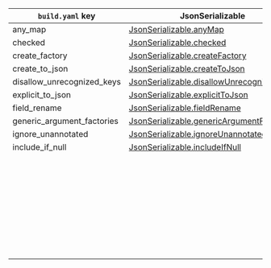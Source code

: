 | `build.yaml` key           | JsonSerializable                            | JsonKey                     |
| -------------------------- | ------------------------------------------- | --------------------------- |
| any_map                    | [JsonSerializable.anyMap]                   |                             |
| checked                    | [JsonSerializable.checked]                  |                             |
| create_factory             | [JsonSerializable.createFactory]            |                             |
| create_to_json             | [JsonSerializable.createToJson]             |                             |
| disallow_unrecognized_keys | [JsonSerializable.disallowUnrecognizedKeys] |                             |
| explicit_to_json           | [JsonSerializable.explicitToJson]           |                             |
| field_rename               | [JsonSerializable.fieldRename]              |                             |
| generic_argument_factories | [JsonSerializable.genericArgumentFactories] |                             |
| ignore_unannotated         | [JsonSerializable.ignoreUnannotated]        |                             |
| include_if_null            | [JsonSerializable.includeIfNull]            | [JsonKey.includeIfNull]     |
|                            |                                             | [JsonKey.defaultValue]      |
|                            |                                             | [JsonKey.disallowNullValue] |
|                            |                                             | [JsonKey.fromJson]          |
|                            |                                             | [JsonKey.ignore]            |
|                            |                                             | [JsonKey.name]              |
|                            |                                             | [JsonKey.required]          |
|                            |                                             | [JsonKey.toJson]            |
|                            |                                             | [JsonKey.unknownEnumValue]  |

[JsonSerializable.anyMap]: https://pub.dev/documentation/json_annotation/4.0.0/json_annotation/JsonSerializable/anyMap.html
[JsonSerializable.checked]: https://pub.dev/documentation/json_annotation/4.0.0/json_annotation/JsonSerializable/checked.html
[JsonSerializable.createFactory]: https://pub.dev/documentation/json_annotation/4.0.0/json_annotation/JsonSerializable/createFactory.html
[JsonSerializable.createToJson]: https://pub.dev/documentation/json_annotation/4.0.0/json_annotation/JsonSerializable/createToJson.html
[JsonSerializable.disallowUnrecognizedKeys]: https://pub.dev/documentation/json_annotation/4.0.0/json_annotation/JsonSerializable/disallowUnrecognizedKeys.html
[JsonSerializable.explicitToJson]: https://pub.dev/documentation/json_annotation/4.0.0/json_annotation/JsonSerializable/explicitToJson.html
[JsonSerializable.fieldRename]: https://pub.dev/documentation/json_annotation/4.0.0/json_annotation/JsonSerializable/fieldRename.html
[JsonSerializable.genericArgumentFactories]: https://pub.dev/documentation/json_annotation/4.0.0/json_annotation/JsonSerializable/genericArgumentFactories.html
[JsonSerializable.ignoreUnannotated]: https://pub.dev/documentation/json_annotation/4.0.0/json_annotation/JsonSerializable/ignoreUnannotated.html
[JsonSerializable.includeIfNull]: https://pub.dev/documentation/json_annotation/4.0.0/json_annotation/JsonSerializable/includeIfNull.html
[JsonKey.includeIfNull]: https://pub.dev/documentation/json_annotation/4.0.0/json_annotation/JsonKey/includeIfNull.html
[JsonKey.defaultValue]: https://pub.dev/documentation/json_annotation/4.0.0/json_annotation/JsonKey/defaultValue.html
[JsonKey.disallowNullValue]: https://pub.dev/documentation/json_annotation/4.0.0/json_annotation/JsonKey/disallowNullValue.html
[JsonKey.fromJson]: https://pub.dev/documentation/json_annotation/4.0.0/json_annotation/JsonKey/fromJson.html
[JsonKey.ignore]: https://pub.dev/documentation/json_annotation/4.0.0/json_annotation/JsonKey/ignore.html
[JsonKey.name]: https://pub.dev/documentation/json_annotation/4.0.0/json_annotation/JsonKey/name.html
[JsonKey.required]: https://pub.dev/documentation/json_annotation/4.0.0/json_annotation/JsonKey/required.html
[JsonKey.toJson]: https://pub.dev/documentation/json_annotation/4.0.0/json_annotation/JsonKey/toJson.html
[JsonKey.unknownEnumValue]: https://pub.dev/documentation/json_annotation/4.0.0/json_annotation/JsonKey/unknownEnumValue.html
